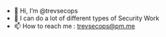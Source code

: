 - 👋 Hi, I’m @trevsecops
- 👀 I can do a lot of different types of Security Work
- 📫 How to reach me : trevsecops@pm.me

<!---
trevsecops/trevsecops is a ✨ special ✨ repository because its `README.md` (this file) appears on your GitHub profile.
You can click the Preview link to take a look at your changes.
--->
